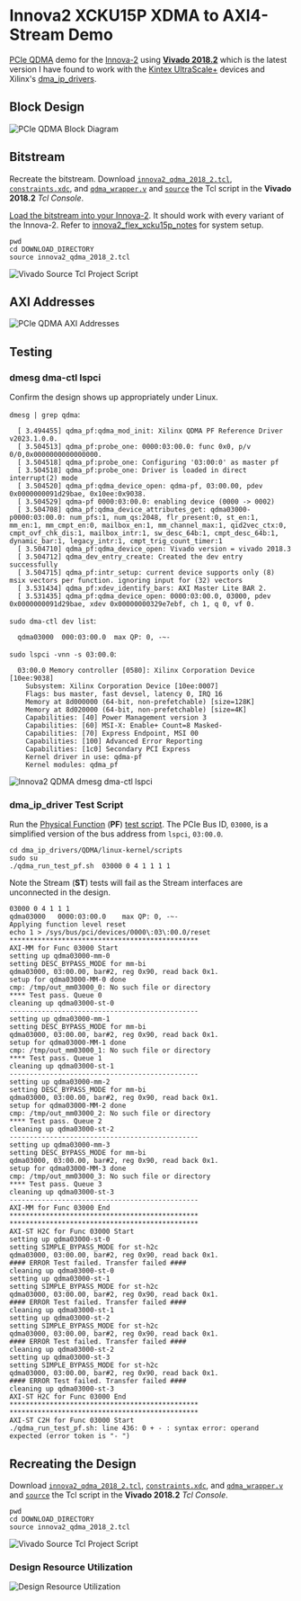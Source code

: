 # Innova2 XCKU15P XDMA to AXI4-Stream Demo

[PCIe QDMA](https://docs.xilinx.com/r/en-US/pg302-qdma) demo for the [Innova-2](https://www.nvidia.com/en-us/networking/ethernet/innova-2-flex/) using [**Vivado 2018.2**](https://www.xilinx.com/support/download/index.html/content/xilinx/en/downloadNav/vivado-design-tools/archive.html) which is the latest version I have found to work with the [Kintex UltraScale+](https://www.xilinx.com/products/silicon-devices/fpga/kintex-ultrascale-plus.html) devices and Xilinx's [dma_ip_drivers](https://github.com/Xilinx/dma_ip_drivers).



## Block Design

![PCIe QDMA Block Diagram](img/innova2_qdma_2018_2_Block_Diagram.png)



## Bitstream

Recreate the bitstream. Download [`innova2_qdma_2018_2.tcl`](innova2_qdma_2018_2.tcl), [`constraints.xdc`](constraints.xdc), and [`qdma_wrapper.v`](qdma_wrapper.v) and [`source`](https://docs.xilinx.com/r/2022.2-English/ug939-vivado-designing-with-ip-tutorial/Source-the-Tcl-Script?tocId=7apMNdBzAEx4udRnUANS9A) the Tcl script in the **Vivado 2018.2** *Tcl Console*.

[Load the bitstream into your Innova-2](https://github.com/mwrnd/innova2_flex_xcku15p_notes#loading-a-user-image). It should work with every variant of the Innova-2. Refer to [innova2_flex_xcku15p_notes](https://github.com/mwrnd/innova2_flex_xcku15p_notes) for system setup.

```
pwd
cd DOWNLOAD_DIRECTORY
source innova2_qdma_2018_2.tcl
```

![Vivado Source Tcl Project Script](img/Vivado_2018_2_source_Tcl_Console.png)



## AXI Addresses

![PCIe QDMA AXI Addresses](img/innova2_qdma_2018_2_Addresses.png)



## Testing


### dmesg dma-ctl lspci

Confirm the design shows up appropriately under Linux.


`dmesg | grep qdma`:

```
  [ 3.494455] qdma_pf:qdma_mod_init: Xilinx QDMA PF Reference Driver v2023.1.0.0.
  [ 3.504513] qdma_pf:probe_one: 0000:03:00.0: func 0x0, p/v 0/0,0x0000000000000000.
  [ 3.504518] qdma_pf:probe_one: Configuring '03:00:0' as master pf
  [ 3.504518] qdma_pf:probe_one: Driver is loaded in direct interrupt(2) mode
  [ 3.504520] qdma_pf:qdma_device_open: qdma-pf, 03:00.00, pdev 0x0000000091d29bae, 0x10ee:0x9038.
  [ 3.504529] qdma-pf 0000:03:00.0: enabling device (0000 -> 0002)
  [ 3.504708] qdma_pf:qdma_device_attributes_get: qdma03000-p0000:03:00.0: num_pfs:1, num_qs:2048, flr_present:0, st_en:1, mm_en:1, mm_cmpt_en:0, mailbox_en:1, mm_channel_max:1, qid2vec_ctx:0, cmpt_ovf_chk_dis:1, mailbox_intr:1, sw_desc_64b:1, cmpt_desc_64b:1, dynamic_bar:1, legacy_intr:1, cmpt_trig_count_timer:1
  [ 3.504710] qdma_pf:qdma_device_open: Vivado version = vivado 2018.3
  [ 3.504712] qdma_dev_entry_create: Created the dev entry successfully
  [ 3.504715] qdma_pf:intr_setup: current device supports only (8) msix vectors per function. ignoring input for (32) vectors
  [ 3.531434] qdma_pf:xdev_identify_bars: AXI Master Lite BAR 2.
  [ 3.531435] qdma_pf:qdma_device_open: 0000:03:00.0, 03000, pdev 0x0000000091d29bae, xdev 0x00000000329e7ebf, ch 1, q 0, vf 0.
```

`sudo dma-ctl dev list`:

```
  qdma03000  000:03:00.0  max QP: 0, -~-
```

`sudo lspci -vnn -s 03:00.0`:

```
  03:00.0 Memory controller [0580]: Xilinx Corporation Device [10ee:9038]
    Subsystem: Xilinx Corporation Device [10ee:0007]
    Flags: bus master, fast devsel, latency 0, IRQ 16
    Memory at 8d000000 (64-bit, non-prefetchable) [size=128K]
    Memory at 8d020000 (64-bit, non-prefetchable) [size=4K]
    Capabilities: [40] Power Management version 3
    Capabilities: [60] MSI-X: Enable+ Count=8 Masked-
    Capabilities: [70] Express Endpoint, MSI 00
    Capabilities: [100] Advanced Error Reporting
    Capabilities: [1c0] Secondary PCI Express
    Kernel driver in use: qdma-pf
    Kernel modules: qdma_pf
```

![Innova2 QDMA dmesg dma-ctl lspci](img/innova2_qdma_2018_2.jpg)



### dma_ip_driver Test Script

Run the [Physical Function](https://docs.xilinx.com/r/en-US/pg302-qdma/SRIOV-Config-Tab) (**PF**) [test script](https://github.com/Xilinx/dma_ip_drivers/blob/9f02769a2eddde008158c96efa39d7edb6512578/QDMA/linux-kernel/scripts/qdma_run_test_pf.sh). The PCIe Bus ID, `03000`, is a simplified version of the bus address from `lspci`, `03:00.0`.
```
cd dma_ip_drivers/QDMA/linux-kernel/scripts
sudo su
./qdma_run_test_pf.sh  03000 0 4 1 1 1 1
```

Note the Stream (**ST**) tests will fail as the Stream interfaces are unconnected in the design.
```
03000 0 4 1 1 1
qdma03000	0000:03:00.0	max QP: 0, -~-
Applying function level reset
echo 1 > /sys/bus/pci/devices/0000\:03\:00.0/reset
***********************************************
AXI-MM for Func 03000 Start
setting up qdma03000-mm-0
setting DESC_BYPASS_MODE for mm-bi
qdma03000, 03:00.00, bar#2, reg 0x90, read back 0x1.
setup for qdma03000-MM-0 done
cmp: /tmp/out_mm03000_0: No such file or directory
**** Test pass. Queue 0
cleaning up qdma03000-st-0
-----------------------------------------------
setting up qdma03000-mm-1
setting DESC_BYPASS_MODE for mm-bi
qdma03000, 03:00.00, bar#2, reg 0x90, read back 0x1.
setup for qdma03000-MM-1 done
cmp: /tmp/out_mm03000_1: No such file or directory
**** Test pass. Queue 1
cleaning up qdma03000-st-1
-----------------------------------------------
setting up qdma03000-mm-2
setting DESC_BYPASS_MODE for mm-bi
qdma03000, 03:00.00, bar#2, reg 0x90, read back 0x1.
setup for qdma03000-MM-2 done
cmp: /tmp/out_mm03000_2: No such file or directory
**** Test pass. Queue 2
cleaning up qdma03000-st-2
-----------------------------------------------
setting up qdma03000-mm-3
setting DESC_BYPASS_MODE for mm-bi
qdma03000, 03:00.00, bar#2, reg 0x90, read back 0x1.
setup for qdma03000-MM-3 done
cmp: /tmp/out_mm03000_3: No such file or directory
**** Test pass. Queue 3
cleaning up qdma03000-st-3
-----------------------------------------------
AXI-MM for Func 03000 End
***********************************************
***********************************************
AXI-ST H2C for Func 03000 Start
setting up qdma03000-st-0
setting SIMPLE_BYPASS_MODE for st-h2c
qdma03000, 03:00.00, bar#2, reg 0x90, read back 0x1.
#### ERROR Test failed. Transfer failed ####
cleaning up qdma03000-st-0
setting up qdma03000-st-1
setting SIMPLE_BYPASS_MODE for st-h2c
qdma03000, 03:00.00, bar#2, reg 0x90, read back 0x1.
#### ERROR Test failed. Transfer failed ####
cleaning up qdma03000-st-1
setting up qdma03000-st-2
setting SIMPLE_BYPASS_MODE for st-h2c
qdma03000, 03:00.00, bar#2, reg 0x90, read back 0x1.
#### ERROR Test failed. Transfer failed ####
cleaning up qdma03000-st-2
setting up qdma03000-st-3
setting SIMPLE_BYPASS_MODE for st-h2c
qdma03000, 03:00.00, bar#2, reg 0x90, read back 0x1.
#### ERROR Test failed. Transfer failed ####
cleaning up qdma03000-st-3
AXI-ST H2C for Func 03000 End
***********************************************
***********************************************
AXI-ST C2H for Func 03000 Start
./qdma_run_test_pf.sh: line 436: 0 + - : syntax error: operand expected (error token is "- ")

```



## Recreating the Design

Download [`innova2_qdma_2018_2.tcl`](innova2_qdma_2018_2.tcl), [`constraints.xdc`](constraints.xdc), and [`qdma_wrapper.v`](qdma_wrapper.v) and [`source`](https://docs.xilinx.com/r/2022.2-English/ug939-vivado-designing-with-ip-tutorial/Source-the-Tcl-Script?tocId=7apMNdBzAEx4udRnUANS9A) the Tcl script in the **Vivado 2018.2** *Tcl Console*.

```
pwd
cd DOWNLOAD_DIRECTORY
source innova2_qdma_2018_2.tcl
```

![Vivado Source Tcl Project Script](img/Vivado_2018_2_source_Tcl_Console.png)



### Design Resource Utilization

![Design Resource Utilization](img/innova2_qdma_2018_2_Resources_Used.png)

